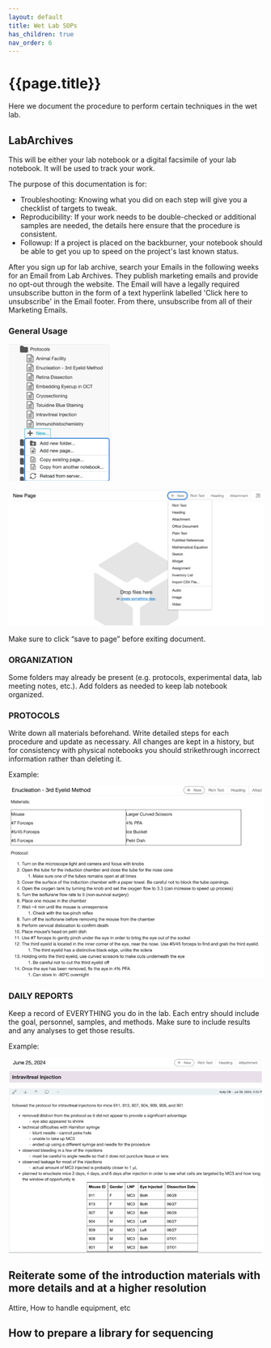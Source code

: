 ```yaml
---
layout: default
title: Wet Lab SOPs
has_children: true
nav_order: 6
---
```


# {{page.title}}

Here we document the procedure to perform certain techniques in the wet lab.

## LabArchives

This will be either your lab notebook or a digital facsimile of your lab notebook. It will be used to track your work.

The purpose of this documentation is for:

* Troubleshooting: Knowing what you did on each step will give you a checklist of targets to tweak.
* Reproducibility: If your work needs to be double-checked or additional samples are needed, the details here ensure that the procedure is consistent.
* Followup: If a project is placed on the backburner, your notebook should be able to get you up to speed on the project's last known status.

After you sign up for lab archive, search your Emails in the following weeks for an Email from Lab Archives. They publish marketing emails and provide no opt-out through the website. The Email will have a legally required unsubscribe button in the form of a text hyperlink labelled 'Click here to unsubscribe' in the Email footer. From there, unsubscribe from all of their Marketing Emails.

### General Usage

<img src="/assets/images/NewItemLabArchiveNotebook.png" alt="New Item" width="200"/>

![Each page can have multiple sections](/assets/images/NewSectionInPageLabArchiveNotebook.png)

Make sure to click “save to page” before exiting document.

### ORGANIZATION

Some folders may already be present (e.g. protocols, experimental data, lab meeting notes, etc.).
Add folders as needed to keep lab notebook organized.

### PROTOCOLS

Write down all materials beforehand.
Write detailed steps for each procedure and update as necessary.
All changes are kept in a history, but for consistency with physical notebooks you should strikethrough incorrect information rather than deleting it.

Example:

![](/assets/images/ExampleProcedureLabArchiveNotebook.png)

### DAILY REPORTS 

Keep a record of EVERYTHING you do in the lab.
Each entry should include the goal, personnel, samples, and methods.
Make sure to include results and any analyses to get those results.

Example:

![](/assets/images/ExampleDailyLogLabArchiveNotebook.png)

## Reiterate some of the introduction materials with more details and at a higher resolution

Attire, How to handle equipment, etc

## How to prepare a library for sequencing